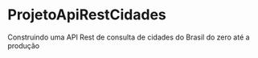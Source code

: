 # ProjetoApiRestCidades
Construindo uma API Rest de consulta de cidades do Brasil do zero até a produção
